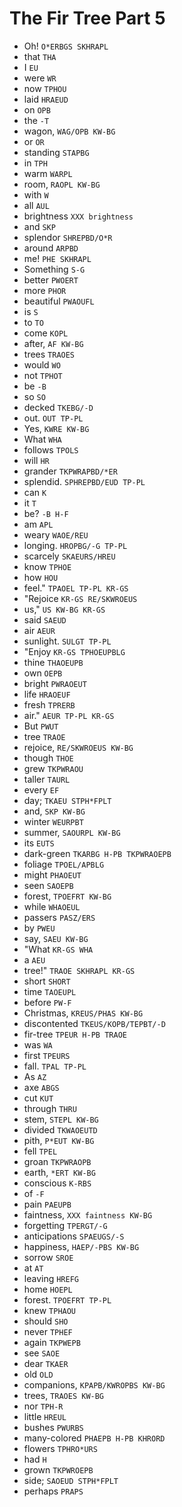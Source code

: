 # The Fir Tree Part 5

* Oh! `O*ERBGS SKHRAPL`
* that `THA`
* I `EU`
* were `WR`
* now `TPHOU`
* laid `HRAEUD`
* on `OPB`
* the `-T`
* wagon, `WAG/OPB KW-BG`
* or `OR`
* standing `STAPBG`
* in `TPH`
* warm `WARPL`
* room, `RAOPL KW-BG`
* with `W`
* all `AUL`
* brightness `XXX brightness`
* and `SKP`
* splendor `SHREPBD/O*R`
* around `ARPBD`
* me! `PHE SKHRAPL`
* Something `S-G`
* better `PWOERT`
* more `PHOR`
* beautiful `PWAOUFL`
* is `S`
* to `TO`
* come `KOPL`
* after, `AF KW-BG`
* trees `TRAOES`
* would `WO`
* not `TPHOT`
* be `-B`
* so `SO`
* decked `TKEBG/-D`
* out. `OUT TP-PL`
* Yes, `KWRE KW-BG`
* What `WHA`
* follows `TPOLS`
* will `HR`
* grander `TKPWRAPBD/*ER`
* splendid. `SPHREPBD/EUD TP-PL`
* can `K`
* it `T`
* be? `-B H-F`
* am `APL`
* weary `WAOE/REU`
* longing. `HROPBG/-G TP-PL`
* scarcely `SKAEURS/HREU`
* know `TPHOE`
* how `HOU`
* feel." `TPAOEL TP-PL KR-GS`
* "Rejoice `KR-GS RE/SKWROEUS`
* us," `US KW-BG KR-GS`
* said `SAEUD`
* air `AEUR`
* sunlight. `SULGT TP-PL`
* "Enjoy `KR-GS TPHOEUPBLG`
* thine `THAOEUPB`
* own `OEPB`
* bright `PWRAOEUT`
* life `HRAOEUF`
* fresh `TPRERB`
* air." `AEUR TP-PL KR-GS`
* But `PWUT`
* tree `TRAOE`
* rejoice, `RE/SKWROEUS KW-BG`
* though `THOE`
* grew `TKPWRAOU`
* taller `TAURL`
* every `EF`
* day; `TKAEU STPH*FPLT`
* and, `SKP KW-BG`
* winter `WEURPBT`
* summer, `SAOURPL KW-BG`
* its `EUTS`
* dark-green `TKARBG H-PB TKPWRAOEPB`
* foliage `TPOEL/APBLG`
* might `PHAOEUT`
* seen `SAOEPB`
* forest, `TPOEFRT KW-BG`
* while `WHAOEUL`
* passers `PASZ/ERS`
* by `PWEU`
* say, `SAEU KW-BG`
* "What `KR-GS WHA`
* a `AEU`
* tree!" `TRAOE SKHRAPL KR-GS`
* short `SHORT`
* time `TAOEUPL`
* before `PW-F`
* Christmas, `KREUS/PHAS KW-BG`
* discontented `TKEUS/KOPB/TEPBT/-D`
* fir-tree `TPEUR H-PB TRAOE`
* was `WA`
* first `TPEURS`
* fall. `TPAL TP-PL`
* As `AZ`
* axe `ABGS`
* cut `KUT`
* through `THRU`
* stem, `STEPL KW-BG`
* divided `TKWAOEUTD`
* pith, `P*EUT KW-BG`
* fell `TPEL`
* groan `TKPWRAOPB`
* earth, `*ERT KW-BG`
* conscious `K-RBS`
* of `-F`
* pain `PAEUPB`
* faintness, `XXX faintness KW-BG`
* forgetting `TPERGT/-G`
* anticipations `SPAEUGS/-S`
* happiness, `HAEP/-PBS KW-BG`
* sorrow `SROE`
* at `AT`
* leaving `HREFG`
* home `HOEPL`
* forest. `TPOEFRT TP-PL`
* knew `TPHAOU`
* should `SHO`
* never `TPHEF`
* again `TKPWEPB`
* see `SAOE`
* dear `TKAER`
* old `OLD`
* companions, `KPAPB/KWROPBS KW-BG`
* trees, `TRAOES KW-BG`
* nor `TPH-R`
* little `HREUL`
* bushes `PWURBS`
* many-colored `PHAEPB H-PB KHRORD`
* flowers `TPHRO*URS`
* had `H`
* grown `TKPWROEPB`
* side; `SAOEUD STPH*FPLT`
* perhaps `PRAPS`
